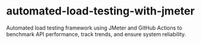 # automated-load-testing-with-jmeter
Automated load testing framework using JMeter and GitHub Actions to benchmark API performance, track trends, and ensure system reliability.
